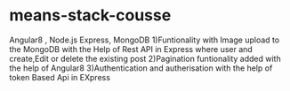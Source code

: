 # means-stack-cousse
Angular8 , Node.js Express, MongoDB
1)Funtionality with Image upload to the MongoDB with the Help of Rest API in Express
where user and  create,Edit or delete the existing post 
2)Pagination funtionality added with the help of Angular8
3)Authentication and autherisation with the help of token Based Api in EXpress


